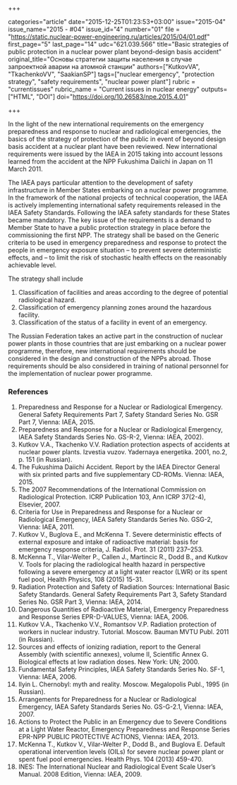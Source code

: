 +++

categories="article"
date="2015-12-25T01:23:53+03:00"
issue="2015-04"
issue_name="2015 - #04"
issue_id="4"
number="01"
file = "https://static.nuclear-power-engineering.ru/articles/2015/04/01.pdf"
first_page="5"
last_page="14"
udc="621.039.566"
title="Basic strategies of public protection in a nuclear power plant beyond-design basis accident"
original_title="Основы стратегии защиты населения в случае запроектной аварии на атомной станции"
authors=["KutkovVA", "TkachenkoVV", "SaakianSP"]
tags=["nuclear emergency", "protection strategy", "safety requirements", "nuclear power plant"]
rubric = "currentissues"
rubric_name = "Current issues in nuclear energy"
outputs=["HTML", "DOI"]
doi="https://doi.org/10.26583/npe.2015.4.01"

+++

In the light of the new international requirements on the emergency preparedness and response to nuclear and radiological emergencies, the basics of the strategy of protection of the public in event of beyond design basis accident at a nuclear plant have been reviewed. New international requirements were issued by the IAEA in 2015 taking into account lessons learned from the accident at the NPP Fukushima Daiichi in Japan on 11 March 2011.

The IAEA pays particular attention to the development of safety infrastructure in Member States embarking on a nuclear power programme. In the framework of the national projects of technical cooperation, the IAEA is actively implementing international safety requirements released in the IAEA Safety Standards. Following the IAEA safety standards for these States became mandatory. The key issue of the requirements is a demand to Member State to have a public protection strategy in place before the commissioning the first NPP. The strategy shall be based on the Generic criteria to be used in emergency preparedness and response to protect the people in emergency exposure situation
– to prevent severe deterministic effects, and
– to limit the risk of stochastic health effects on the reasonably achievable level.

The strategy shall include
1. Classification of facilities and areas according to the degree of potential radiological hazard.
2. Classification of emergency planning zones around the hazardous facility.
3. Classification of the status of a facility in event of an emergency.

The Russian Federation takes an active part in the construction of nuclear power plants in those countries that are just embarking on a nuclear power programme, therefore, new international requirements should be considered in the design and construction of the NPPs abroad. Those requirements should be also considered in training of national personnel for the implementation of nuclear power programme.

### References

1. Preparedness and Response for a Nuclear or Radiological Emergency. General Safety Requirements Part 7, Safety Standard Series No. GSR Part 7, Vienna: IAEA, 2015.
2. Preparedness and Response for a Nuclear or Radiological Emergency, IAEA Safety Standards Series No. GS-R-2, Vienna: IAEA, 2002).
3. Kutkov V.A., Tkachenko V.V. Radiation protection aspects of accidents at nuclear power plants. Izvestia vuzov. Yadernaya energetika. 2001, no.2, p. 151 (in Russian).
4. The Fukushima Daiichi Accident. Report by the IAEA Director General with six printed parts and five supplementary CD-ROMs. Vienna: IAEA, 2015.
5. The 2007 Recommendations of the International Commission on Radiological Protection. ICRP Publication 103, Ann ICRP 37(2-4), Elsevier, 2007.
6. Criteria for Use in Preparedness and Response for a Nuclear or Radiological Emergency, IAEA Safety Standards Series No. GSG-2, Vienna: IAEA, 2011.
7. Kutkov V., Buglova E., and McKenna T. Severe deterministic effects of external exposure and intake of radioactive material: basis for emergency response criteria, J. Radiol. Prot. 31 (2011) 237–253.
8. McKenna T., Vilar-Welter P., Callen J., Martincic R., Dodd B., and Kutkov V. Tools for placing the radiological health hazard in perspective following a severe emergency at a light water reactor (LWR) or its spent fuel pool, Health Physics, 108 (2015) 15-31.
9. Radiation Protection and Safety of Radiation Sources: International Basic Safety Standards. General Safety Requirements Part 3, Safety Standard Series No. GSR Part 3, Vienna: IAEA, 2014.
10. Dangerous Quantities of Radioactive Material, Emergency Preparedness and Response Series EPR-D-VALUES, Vienna: IAEA, 2006.
11. Kutkov V.A., Tkachenko V.V., Romantsov V.P. Radiation protection of workers in nuclear industry. Tutorial. Moscow. Bauman MVTU Publ. 2011 (in Russian).
12. Sources and effects of ionizing radiation, report to the General Assembly (with scientific annexes), volume II, Scientific Annex G. Biological effects at low radiation doses. New York: UN; 2000.
13. Fundamental Safety Principles, IAEA Safety Standards Series No. SF-1, Vienna: IAEA, 2006.
14. Ilyin L. Chernobyl: myth and reality. Moscow. Megalopolis Publ., 1995 (in Russian).
15. Arrangements for Preparedness for a Nuclear or Radiological Emergency, IAEA Safety Standards Series No. GS-G-2.1, Vienna: IAEA, 2007.
16. Actions to Protect the Public in an Emergency due to Severe Conditions at a Light Water Reactor, Emergency Preparedness and Response Series EPR-NPP PUBLIC PROTECTIVE ACTIONS, Vienna: IAEA, 2013.
17. McKenna T., Kutkov V., Vilar-Welter P., Dodd B., and Buglova E. Default operational intervention levels (OILs) for severe nuclear power plant or spent fuel pool emergencies. Health Phys. 104 (2013) 459-470.
18. INES: The International Nuclear and Radiological Event Scale User’s Manual. 2008 Edition, Vienna: IAEA, 2009.